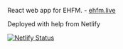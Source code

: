 React web app for EHFM. - [ehfm.live](https://www.ehfm.live)

Deployed with help from Netlify

[![Netlify Status](https://api.netlify.com/api/v1/badges/c27835a2-5f0c-4565-aba2-96388cd25e91/deploy-status)](https://app.netlify.com/sites/ehfm/deploys)
